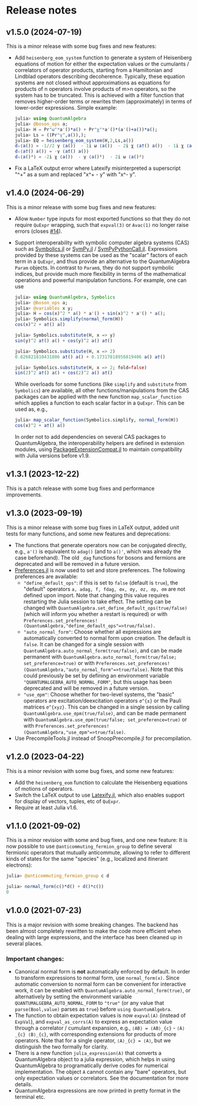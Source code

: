 # Release notes

## v1.5.0 (2024-07-19)
This is a minor release with some bug fixes and new features:
- Add `heisenberg_eom_system` function to generate a system of Heisenberg
  equations of motion for either the expectation values or the cumulants /
  correlators of operator products, starting from a Hamiltonian and Lindblad
  operators describing decoherence. Typically, these equation systems are not
  closed without approximations as equations for products of n operators involve
  products of m>n operators, so the system has to be truncated. This is achieved
  with a filter function that removes higher-order terms or rewrites them
  (approximately) in terms of lower-order expressions. Simple example:
  ```julia
  julia> using QuantumAlgebra
  julia> @boson_ops a;
  julia> H = Pr"ω"*a'()*a() + Pr"χ"*a'()*(a'()+a())*a();
  julia> Ls = ((Pr"γ",a()),);
  julia> EQ = heisenberg_eom_system(H,2,Ls,a())
  dₜ⟨a()⟩ = -1//2 γ ⟨a()⟩  - 1i ω ⟨a()⟩  - 2i χ ⟨a†() a()⟩  - 1i χ ⟨a()²⟩ 
  dₜ⟨a†() a()⟩ = -γ ⟨a†() a()⟩ 
  dₜ⟨a()²⟩ = -2i χ ⟨a()⟩  - γ ⟨a()²⟩  - 2i ω ⟨a()²⟩  
  ```
- Fix a LaTeX output error where Latexify misinterpreted a superscript "^+" as a
  sum and replaced "x^+ - y" with "x^- y".


## v1.4.0 (2024-06-29)
This is a minor release with some bug fixes and new features:
- Allow `Number` type inputs for most exported functions so that they do not
  require `QuExpr` wrapping, such that `expval(3)` or `Avac(1)` no longer raise
  errors (closes [#14](https://github.com/jfeist/QuantumAlgebra.jl/issues/14)).
- Support interoperability with symbolic computer algebra systems (CAS) such as
  [Symbolics.jl](https://github.com/JuliaSymbolics/Symbolics.jl) or
  [SymPy.jl](https://github.com/JuliaPy/SymPy.jl) /
  [SymPyPythonCall.jl](https://github.com/jverzani/SymPyPythonCall.jl).
  Expressions provided by these systems can be used as the "scalar" factors of
  each term in a `QuExpr`, and thus provide an alternative to the
  QuantumAlgebra `Param` objects. In contrast to `Param`s, they do not support
  symbolic indices, but provide much more flexibility in terms of the
  mathematical operations and powerful manipulation functions. For example, one
  can use
  ```julia
  julia> using QuantumAlgebra, Symbolics
  julia> @boson_ops a;
  julia> @variables x y;
  julia> H = cos(x)^2 * a() * a'() + sin(x)^2 * a'() * a();
  julia> Symbolics.simplify(normal_form(H))
  cos(x)^2 + a†() a()

  julia> Symbolics.substitute(H, x => y)
  sin(y)^2 a†() a() + cos(y)^2 a() a†()

  julia> Symbolics.substitute(H, x => 2)
  0.826821810431806 a†() a() + 0.17317818956819406 a() a†()

  julia> Symbolics.substitute(H, x => 2; fold=false)
  sin(2)^2 a†() a() + cos(2)^2 a() a†()
  ```

  While overloads for some functions (like `simplify` and `substitute` from
  `Symbolics`) are available, all other functions/manipulations from the CAS
  packages can be applied with the new function `map_scalar_function` which
  applies a function to each scalar factor in a `QuExpr`. This can be used as,
  e.g.,
  ```julia
  julia> map_scalar_function(Symbolics.simplify, normal_form(H))
  cos(x)^2 + a†() a()
  ```

  In order not to add dependencies on several CAS packages to QuantumAlgebra,
  the interoperability helpers are defined in extension modules, using
  [PackageExtensionCompat.jl](https://github.com/cjdoris/PackageExtensionCompat.jl)
  to maintain compatibility with Julia versions before v1.9.

## v1.3.1 (2023-12-22)
This is a patch release with some bug fixes and performance improvements.

## v1.3.0 (2023-09-19)
This is a minor release with some bug fixes in LaTeX output, added unit tests for many functions, and some new features and deprecations:
- The functions that generate operators now can be conjugated directly, e.g., `a'()` is equivalent to `adag()` (and to `a()'`, which was already the case beforehand). The old `_dag` functions for bosons and fermions are deprecated and will be removed in a future version.
- [Preferences.jl](https://github.com/JuliaPackaging/Preferences.jl) is now used to set and store preferences. The following preferences are available:
  - `"define_default_ops"`: if this is set to `false` (default is `true`), the
    "default" operators `a, adag, f, fdag, σx, σy, σz, σp, σm` are not defined
    upon import. Note that changing this value requires restarting the Julia
    session to take effect. The setting can be changed with
    `QuantumAlgebra.set_define_default_ops(true/false)` (which will inform you whether a
    restart is required) or with
    `Preferences.set_preferences!(QuantumAlgebra,"define_default_ops"=>true/false).`
  - `"auto_normal_form"`: Choose whether all expressions are automatically
    converted to normal form upon creation. The default is `false`. It can be
    changed for a single session with
    `QuantumAlgebra.auto_normal_form(true/false)`, and can be made permanent
    with `QuantumAlgebra.auto_normal_form(true/false; set_preference=true)` or
    with
    `Preferences.set_preferences!(QuantumAlgebra,"auto_normal_form"=>true/false)`.
    Note that this could previously be set by defining an environment variable
    `"QUANTUMALGEBRA_AUTO_NORMAL_FORM"`, but this usage has been deprecated and
    will be removed in a future version.
  - `"use_σpm"`: Choose whether for two-level systems, the "basic" operators are
    excitation/deexcitation operators ``σ^{±}`` or the Pauli matrices
    ``σ^{xyz}``. This can be changed in a single session by calling
    `QuantumAlgebra.use_σpm(true/false)`, and can be made permanent with
    `QuantumAlgebra.use_σpm(true/false; set_preference=true)` or with
    `Preferences.set_preferences!(QuantumAlgebra,"use_σpm"=>true/false)`.
- Use PrecompileTools.jl instead of SnoopPrecompile.jl for precompilation.


## v1.2.0 (2023-04-22)
This is a minor revision with some bug fixes, and some new features:
- Add the `heisenberg_eom` function to calculate the Heisenberg equations of motions of operators.
- Switch the LaTeX output to use [Latexify.jl](https://github.com/korsbo/Latexify.jl), which also enables support for display of vectors, tuples, etc of `QuExpr`.
- Require at least Julia v1.6.

## v1.1.0 (2021-09-02)
This is a minor revision with some and bug fixes, and one new feature: It is now
possible to use `@anticommuting_fermion_group` to define several fermionic
operators that mutually anticommute, allowing to refer to different kinds of
states for the same "species" (e.g., localized and itinerant electrons):
```julia
julia> @anticommuting_fermion_group c d

julia> normal_form(c()*d() + d()*c())
0
```

## v1.0.0 (2021-07-23)
This is a major revision with some breaking changes. The backend has been almost
completely rewritten to make the code more efficient when dealing with large
expressions, and the interface has been cleaned up in several places.

### Important changes:
- Canonical normal form is **not** automatically enforced by default. In order
  to transform expressions to normal form, use `normal_form(x)`. Since automatic
  conversion to normal form can be convenient for interactive work, it can be
  enabled with `QuantumAlgebra.auto_normal_form(true)`, or alternatively by
  setting the environment variable `QUANTUMALGEBRA_AUTO_NORMAL_FORM` to `"true"`
  (or any value that `parse(Bool,value)` parses as `true`) before `using
  QuantumAlgebra`.
- The function to obtain expectation values is now `expval(A)` (instead of
  `ExpVal`), and `expval_as_corrs(A)` to express an expectation value through a
  correlator / cumulant expansion, e.g., ``⟨AB⟩ = ⟨AB⟩_{c}`` - ``⟨A⟩_{c}
  ⟨B⟩_{c}``, with corresponding extensions for products of more operators. Note
  that for a single operator, ``⟨A⟩_{c} = ⟨A⟩``, but we distinguish the two
  formally for clarity.
- There is a new function `julia_expression(A)` that converts a QuantumAlgebra
  object to a julia expression, which helps in using QuantumAlgebra to
  programatically derive codes for numerical implementation. The object `A`
  cannot contain any "bare" operators, but only expectation values or
  correlators. See the documentation for more details.
- QuantumAlgebra expressions are now printed in pretty format in the terminal
  etc.

